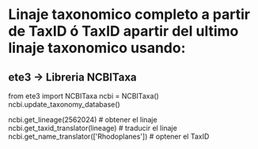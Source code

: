 # Linaje taxonomico completo a partir de TaxID ó TaxID  apartir del ultimo linaje taxonomico usando:

## ete3 -> Libreria NCBITaxa

from ete3 import NCBITaxa
ncbi = NCBITaxa() 
ncbi.update_taxonomy_database()


ncbi.get_lineage(2562024) # obtener el linaje
ncbi.get_taxid_translator(lineage) # traducir el linaje
ncbi.get_name_translator(['Rhodoplanes']) # optener el TaxID

